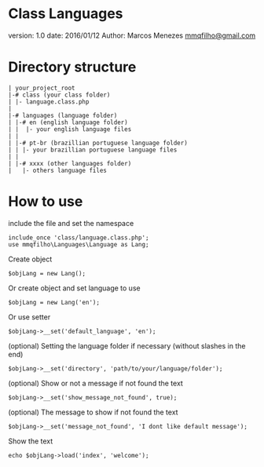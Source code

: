 # Class Languages
version: 1.0
date: 2016/01/12
Author: Marcos Menezes <mmqfilho@gmail.com>

# Directory structure
```
| your_project_root
|-# class (your class folder)
| |- language.class.php
|
|-# languages (language folder)
| |-# en (english language folder)
| |  |- your english language files
| |
| |-# pt-br (brazillian portuguese language folder)
| | |- your brazillian portuguese language files
| |
| |-# xxxx (other languages folder)
|   |- others language files
```

# How to use

include the file and set the namespace
```
include_once 'class/language.class.php';
use mmqfilho\Languages\Language as Lang;
```

Create object 
```
$objLang = new Lang(); 
```

Or create object and set language to use
```
$objLang = new Lang('en'); 
```

Or use setter
```
$objLang->__set('default_language', 'en');
```

(optional) Setting the language folder if necessary (without slashes in the end)
```
$objLang->__set('directory', 'path/to/your/language/folder');
```

(optional) Show or not a message if not found the text
```
$objLang->__set('show_message_not_found', true);
```

(optional) The message to show if not found the text
```
$objLang->__set('message_not_found', 'I dont like default message');
```

Show the text
```
echo $objLang->load('index', 'welcome');
```
